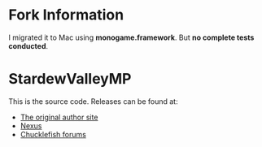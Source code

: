 # Fork Information
I migrated it to Mac using **monogame.framework**. But **no complete tests conducted**.

# StardewValleyMP
This is the source code. Releases can be found at:
* [The original author site](http://spacechase0.com/mods/stardew-valley/makeshift-multiplayer/)
* [Nexus](http://www.nexusmods.com/stardewvalley/mods/501/)
* [Chucklefish forums](http://community.playstarbound.com/resources/makeshift-multiplayer.3796/)
